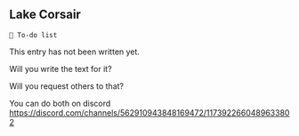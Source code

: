 ## Lake Corsair

`📃 To-do list`

This entry has not been written yet.

Will you write the text for it?

Will you request others to that?

You can do both
on discord https://discord.com/channels/562910943848169472/1173922660489633802

<!---
keywords:  
aliases: 
-->